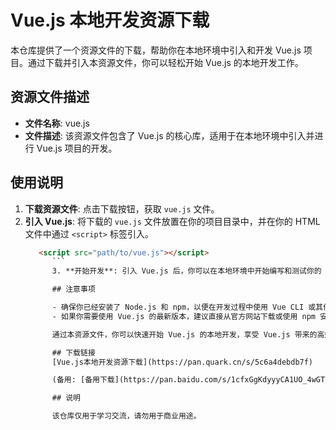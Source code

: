 # Vue.js 本地开发资源下载

本仓库提供了一个资源文件的下载，帮助你在本地环境中引入和开发 Vue.js 项目。通过下载并引入本资源文件，你可以轻松开始 Vue.js 的本地开发工作。

## 资源文件描述

- **文件名称**: vue.js
- **文件描述**: 该资源文件包含了 Vue.js 的核心库，适用于在本地环境中引入并进行 Vue.js 项目的开发。

## 使用说明

1. **下载资源文件**: 点击下载按钮，获取 `vue.js` 文件。
2. **引入 Vue.js**: 将下载的 `vue.js` 文件放置在你的项目目录中，并在你的 HTML 文件中通过 `<script>` 标签引入。
   ```html
      <script src="path/to/vue.js"></script>
         ```
         3. **开始开发**: 引入 Vue.js 后，你可以在本地环境中开始编写和测试你的 Vue.js 项目。

         ## 注意事项

         - 确保你已经安装了 Node.js 和 npm，以便在开发过程中使用 Vue CLI 或其他工具。
         - 如果你需要使用 Vue.js 的最新版本，建议直接从官方网站下载或使用 npm 安装。

         通过本资源文件，你可以快速开始 Vue.js 的本地开发，享受 Vue.js 带来的高效开发体验。

         ## 下载链接
         [Vue.js本地开发资源下载](https://pan.quark.cn/s/5c6a4debdb7f) 

         (备用: [备用下载](https://pan.baidu.com/s/1cfxGgKdyyyCA1UO_4wGTVg?pwd=1234))

         ## 说明

         该仓库仅用于学习交流，请勿用于商业用途。
